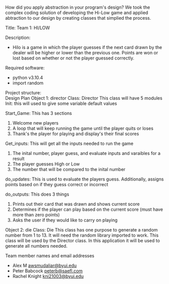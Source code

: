 How did you apply abstraction in your program's design?
We took the complex coding solution of developing the Hi-Low game and applied abtraction to our design by creating classes that simplied the process.

Title: Team 1: HI/LOW

Description: 
- Hilo is a game in which the player guesses if the next card drawn by the dealer will be higher or lower than the previous one. Points are won or lost based on whether or not the player guessed correctly.

Required software: 
  - python v3.10.4 
  - import random
  
Project structure:   
Design Plan
Object 1: director
Class: Director
This class will have 5 modules
Init: this will used to give some variable default values

Start_Game: This has 3 sections 
  1) Welcome new players
  2) A loop that will keep running the game until the player quits or loses
  3) Thank's the player for playing and display's their final scores

Get_inputs: This will get all the inputs needed to run the game
  1) The inital number, player guess, and evaluate inputs and varaibles for a result
  2) The player guesses High or Low
  3) The number that will be compared to the inital number

do_updates: This is used to evaluate the players guess. Additionally, assigns points based on if they guess correct or incorrect

do_outputs: This does 3 things
  1) Prints out their card that was drawn and shows current score
  2) Determines if the player can play based on the current score (must have more than zero points)
  3) Asks the user if they would like to carry on playing

Object 2: die
Class: Die
This class has one purpose to generate a random number from 1 to 13. It will need the random library imported to work. This class will be used by the Director class. In this application it will be used to generate all numbers needed. 
  
Team member names and email addresses
- Alex M awsmudaliar@byui.edu
- Peter Babcock peterb@saefl.com
- Rachel Knight kni21003@byui.edu
